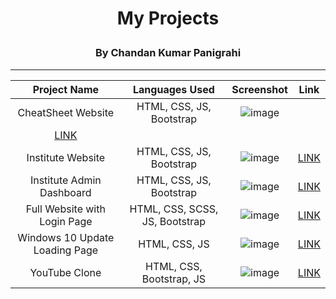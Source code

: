 # <p align="center">My Projects</p>
### <p align="center">By Chandan Kumar Panigrahi</p>

<hr>

<div align="center">

| Project Name   | Languages Used   | Screenshot   | Link   |
|:--------------:|:----------------:|:------------:|:------:|
|     CheatSheet Website    |      HTML, CSS, JS, Bootstrap     |    ![image](https://github.com/chandankumarpanigrahi/chandankumarpanigrahi/assets/91644974/e954768f-cb09-468e-ac90-65199dc1d70a)
 | [LINK](https://chandan-p-006.netlify.app/) |
|     Institute Website    |      HTML, CSS, JS, Bootstrap     |    ![image](https://github.com/chandankumarpanigrahi/chandankumarpanigrahi/assets/91644974/32ca4b90-5c9b-45d5-80c7-f370fd0a8e35) | [LINK](https://chandankumarpanigrahi.github.io/institute_website/) |
|     Institute Admin Dashboard    |      HTML, CSS, JS, Bootstrap     |  ![image](https://github.com/chandankumarpanigrahi/chandankumarpanigrahi/assets/91644974/67fc800c-e69e-4d8b-b4d2-e6df17ed7bde) | [LINK](https://chandankumarpanigrahi.github.io/IMS/) |
|     Full Website with Login Page    |      HTML, CSS, SCSS, JS, Bootstrap     |  ![image](https://github.com/chandankumarpanigrahi/chandankumarpanigrahi/assets/91644974/379f974b-6d24-476a-8d89-1c60c7b3a18f) | [LINK](https://mrchamp.netlify.app/) |
|     Windows 10 Update Loading Page   |      HTML, CSS, JS     | ![image](https://github.com/chandankumarpanigrahi/chandankumarpanigrahi/assets/91644974/548d7840-05d5-4a84-89ca-7101c84dd51f)  | [LINK](https://chandan-p-002.netlify.app/) |
|     YouTube Clone   |      HTML, CSS, Bootstrap, JS     |  ![image](https://github.com/chandankumarpanigrahi/chandankumarpanigrahi/assets/91644974/87dc99fd-7cf8-4048-a3c2-18e0e3a2df6f)  | [LINK](https://chandankumarpanigrahi.github.io/YouTube/) |

</div>
